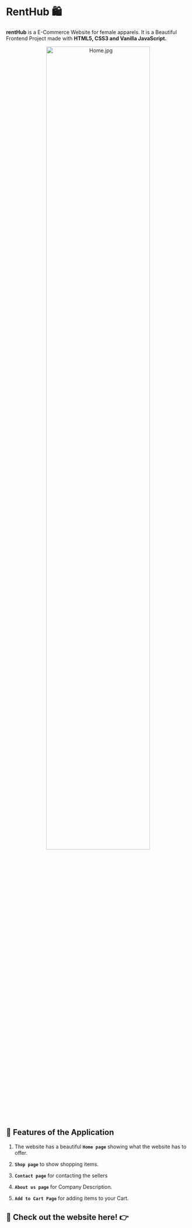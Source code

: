 # RentHub 🛍

**rentHub** is a E-Commerce Website for female apparels. It is a Beautiful Frontend Project made with **HTML5, CSS3 and Vanilla JavaScript.** 

<p align="center"> <img src="https://github.com/Mihir-Shinde-24/Caras-Secret/blob/main/Cara-Secret-Demo/HOME_SS.jpg" alt="Home.jpg" width="75%" /> </p>

## 🚀 Features of the Application

1. The website has a beautiful **`Home page`** showing what the website has to offer.

2. **`Shop page`** to show shopping items.

3. **`Contact page`** for contacting the sellers

4. **`About us page`** for Company Description.

5. **`Add to Cart Page`** for adding items to your Cart.


## 🚀 Check out the website here! 👉 


